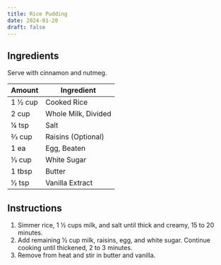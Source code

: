 ```yaml
---
title: Rice Pudding
date: 2024-01-20
draft: false
---
```


## Ingredients

Serve with cinnamon and nutmeg.

| Amount    | Ingredient          |
|-----------|---------------------|
| 1 1⁄2 cup | Cooked Rice         |
| 2 cup     | Whole Milk, Divided |
| 1⁄4 tsp   | Salt                |
| 2⁄3 cup   | Raisins (Optional)  |
| 1 ea      | Egg, Beaten         |
| 1⁄3 cup   | White Sugar         |
| 1 tbsp    | Butter              |
| 1⁄2 tsp   | Vanilla Extract     |

## Instructions

1. Simmer rice, 1 1⁄2 cups milk, and salt until thick and creamy, 15 to 20 minutes.
2. Add remaining 1⁄2 cup milk, raisins, egg, and white sugar. Continue cooking until thickened, 2 to 3 minutes.
3. Remove from heat and stir in butter and vanilla.
